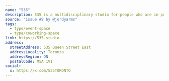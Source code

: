 ```yaml
---
name: "535"
description: 535 is a multidisciplinary studio for people who are in pursuit of excellence of their craft.
source: "issue #9 by @jordyarms"
tags:
  - type/event-space
  - type/coworking-space
link: https://535.studio
address:
  streetAddress: 535 Queen Street East
  addressLocality: Toronto
  addressRegion: ON
  postalCode: M5A 1V1
social:
  x: https://x.com/535TORONTO
---
```

